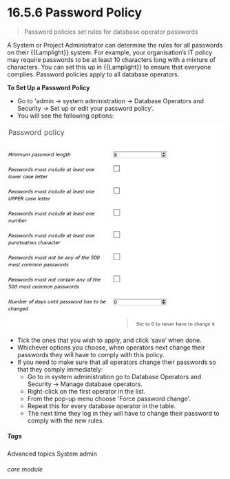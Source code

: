 # 16.5.6 Password Policy

> Password policies set rules for database operator passwords



A System or Project Administrator can determine the rules for all passwords on their {{Lamplight}} system. For example, your organisation’s IT policy may require passwords to be at least 10 characters long with a mixture of characters. You can set this up in {{Lamplight}} to ensure that everyone complies. Password policies apply to all database operators.

**To Set Up a Password Policy**

- Go to 'admin -> system administration -> Database Operators and Security -> Set up or edit your password policy’.
- You will see the following options:

![Password Policy](16.5.6a.png)

- Tick the ones that you wish to apply, and click ‘save’ when done.
- Whichever options you choose, when operators next change their passwords they will have to comply with this policy.
- If you need to make sure that all operators change their passwords so that they comply immediately:
   - Go to in system administration go to Database Operators and Security -> Manage database operators.
   - Right-click on the first operator in the list. 
   - From the pop-up menu choose 'Force password change'.
   - Repeat this for every database operator in the table. 
   - The next time they log in they will have to change their password to comply with the new rules. 


##### Tags
Advanced topics
System admin

###### core module
